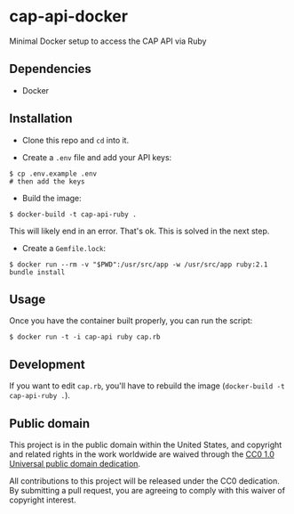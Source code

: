# cap-api-docker

Minimal Docker setup to access the CAP API via Ruby

## Dependencies

- Docker

## Installation

- Clone this repo and `cd` into it.

- Create a `.env` file and add your API keys:

```
$ cp .env.example .env
# then add the keys
```

- Build the image:

```
$ docker-build -t cap-api-ruby .
```

This will likely end in an error. That's ok. This is solved in the next step.

- Create a `Gemfile.lock`:

```
$ docker run --rm -v "$PWD":/usr/src/app -w /usr/src/app ruby:2.1 bundle install
```

## Usage

Once you have the container built properly, you can run the script:

```
$ docker run -t -i cap-api ruby cap.rb
```

## Development

If you want to edit `cap.rb`, you'll have to rebuild the image (`docker-build -t cap-api-ruby .`).

## Public domain

This project is in the public domain within the United States, and
copyright and related rights in the work worldwide are waived through
the [CC0 1.0 Universal public domain dedication](https://creativecommons.org/publicdomain/zero/1.0/).

All contributions to this project will be released under the CC0
dedication. By submitting a pull request, you are agreeing to comply
with this waiver of copyright interest.
